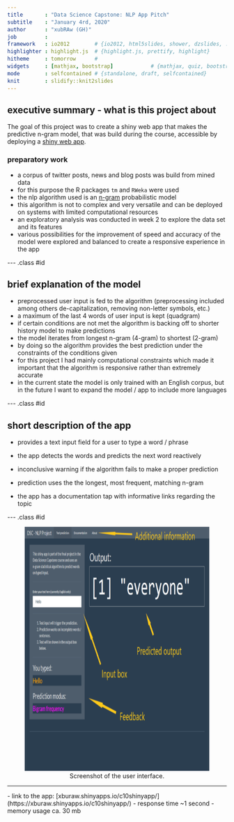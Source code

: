 ```yaml
---
title       : "Data Science Capstone: NLP App Pitch"
subtitle    : "January 4rd, 2020"
author      : "xubRAw (GH)"
job         : 
framework   : io2012        # {io2012, html5slides, shower, dzslides, ...}
highlighter : highlight.js  # {highlight.js, prettify, highlight}
hitheme     : tomorrow      # 
widgets     : [mathjax, bootstrap]            # {mathjax, quiz, bootstrap}
mode        : selfcontained # {standalone, draft, selfcontained}
knit        : slidify::knit2slides
---
```


##  executive summary - what is this project about
The goal of this project was to create a shiny web app that makes the predictive n-gram model,
that was build during the course, accessible by deploying a [shiny web app](https://www.shinyapps.io/).

### preparatory work
- a corpus of twitter posts, news and blog posts was build from mined data
- for this purpose the R packages `tm` and `RWeka` were used
- the nlp algorithm used is an [n-gram](https://en.wikipedia.org/wiki/N-gram) probabilistic model
- this algorithm is not to complex and very versatile and can be deployed on systems with limited computational resources
- an exploratory analysis was conducted in week 2 to explore the data set and its features
- various possibilities for the improvement of speed and accuracy  of the model were explored and balanced to create a responsive experience in the app

--- .class #id 

## brief explanation of the model
- preprocessed user input is fed to the algorithm (preprocessing included among others de-capitalization, removing non-letter symbols, etc.)
- a maximum of the last 4 words of user input is kept (quadgram)
- if certain conditions are not met the algorithm is backing off to shorter history model to make predictions
- the model iterates from longest n-gram (4-gram) to shortest (2-gram)
- by doing so the algorithm provides the best prediction under the constraints of the conditions given
- for this project I had mainly computational constraints which made it important that the algorithm is responsive rather than extremely accurate
- in the current state the model is only trained with an English corpus, but in the future I want to expand the model / app to include more languages

--- .class #id

## short description of the app

- provides a text input field for a user to type a word / phrase

- the app detects the words and predicts the next word reactively

- inconclusive warning if the algorithm fails to make a proper prediction

- prediction uses the the longest, most frequent, matching n-gram

- the app has a documentation tap with informative links regarding the topic

--- .class #id

<figure style='text-align: center;'>
  <img height='560' src='./assets/img/screenshot.png'/>
  <figcaption>Screenshot of the user interface.</figcaption>
</figure> 
<hr>
- link to the app: [xburaw.shinyapps.io/c10shinyapp/](https://xburaw.shinyapps.io/c10shinyapp/)
- response time ~1 second
- memory usage ca. 30 mb
